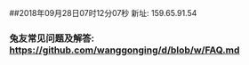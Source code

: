 ##2018年09月28日07时12分07秒 新址: 159.65.91.54
### 兔友常见问题及解答: https://github.com/wanggonging/d/blob/w/FAQ.md
